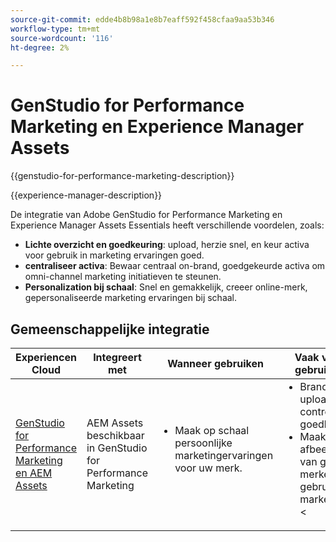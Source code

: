 ```yaml
---
source-git-commit: edde4b8b98a1e8b7eaff592f458cfaa9aa53b346
workflow-type: tm+mt
source-wordcount: '116'
ht-degree: 2%

---
```



# GenStudio for Performance Marketing en Experience Manager Assets

{{genstudio-for-performance-marketing-description}}

{{experience-manager-description}}

De integratie van Adobe GenStudio for Performance Marketing en Experience Manager Assets Essentials heeft verschillende voordelen, zoals:

+ **Lichte overzicht en goedkeuring**: upload, herzie snel, en keur activa voor gebruik in marketing ervaringen goed.
+ **centraliseer activa**: Bewaar centraal on-brand, goedgekeurde activa om omni-channel marketing initiatieven te steunen.
+ **Personalization bij schaal**: Snel en gemakkelijk, creeer online-merk, gepersonaliseerde marketing ervaringen bij schaal.

## Gemeenschappelijke integratie

<table>
    <thead>
        <tr>
            <th>Experiencen Cloud</th>
            <th>Integreert met</th>
            <th>Wanneer gebruiken</th>
            <th>Vaak voorkomende gebruiksscenario's</th>
        </tr>
    </thead>
    <tbody>
        <tr>
            <td><a href="../../integrations/tutorials/aem-genstudio-for-performance-marketing/overview.md" target="_blank" rel="noreferrer">GenStudio for Performance Marketing en AEM Assets</a></td>
            <td>AEM Assets beschikbaar in GenStudio for Performance Marketing</td>
            <td>
                <ul style="margin-top: 0;">
                    <li>Maak op schaal persoonlijke marketingervaringen voor uw merk.</li>
                </ul>
            </td>
            <td>
                <ul style="margin-top: 0;">
                    <li>Brandmiddelen uploaden, controleren en goedkeuren.</li>
                    <li>Maak afbeeldingsvarianten van goedgekeurde merkelementen voor gebruik in marketingervaringen.</li>&lt;
                </ul>
            </td>
        </tr>        
    </tbody>          
</table>
